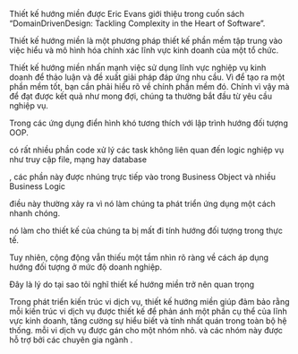 <!--@Thiết kế hướng miền là gì?-->

Thiết kế hướng miền được Eric Evans giới thiệu trong cuốn sách “DomainDrivenDesign: Tackling Complexity in the Heart of Software”.

Thiết kế hướng miền là một phương pháp thiết kế phần mềm tập trung vào việc hiểu và mô hình hóa chính xác lĩnh vực kinh doanh của một tổ chức.

Thiết kế hướng miền nhấn mạnh việc sử dụng lĩnh vực nghiệp vụ kinh doanh để thảo luận và đề xuất giải pháp đáp ứng nhu cầu. Vì để tạo ra một phần mềm tốt, bạn cần phải hiểu rõ về chính phần mềm đó.
Chính vì vậy mà để đạt được kết quả như mong đợi, chúng ta thường bắt đầu từ yêu cầu nghiệp vụ.



<!--OOP-->
Trong các ứng dụng điển hình khó tương thích với lập trình hướng đối tượng OOP.


có rất nhiều phần code xử lý các task không liên quan đến logic nghiệp vụ như truy cập file, mạng hay database




, các phần này được nhúng trực tiếp vào trong Business Object và nhiều Business Logic



điều này thường xảy ra vì nó làm chúng ta phát triển ứng dụng một cách nhanh chóng.


nó làm cho thiết kế của chúng ta bị mất đi tính hướng đối tượng trong thực tế.

Tuy nhiên, cộng động vẫn thiếu một tầm nhìn rõ ràng về cách áp dụng hướng đối tượng ở mức độ doanh nghiệp.


Đây là lý do tại sao tôi nghĩ thiết kế hướng miền trở nên quan trọng


<!--OOP-->

<!--micro-->





Trong phát triển kiến trúc vi dịch vụ, thiết kế hướng miền giúp đảm bảo rằng mỗi kiến trúc vi dịch vụ được thiết kế để phản ánh một phần cụ thể của lĩnh vực kinh doanh, tăng cường sự hiểu biết và tính nhất quán trong toàn bộ hệ thống.
mỗi vi dịch vụ được gán cho một nhóm nhỏ.
và các nhóm này được hỗ trợ bởi các chuyên gia ngành .


<!--micro-->


